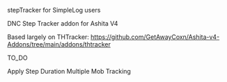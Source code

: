 stepTracker for SimpleLog users

DNC Step Tracker addon for Ashita V4 
 
Based largely on THTracker: https://github.com/GetAwayCoxn/Ashita-v4-Addons/tree/main/addons/thtracker
 
TO_DO

Apply Step Duration
Multiple Mob Tracking
